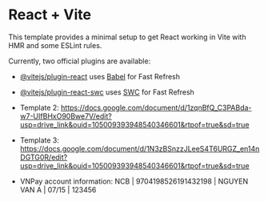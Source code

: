 # React + Vite

This template provides a minimal setup to get React working in Vite with HMR and some ESLint rules.

Currently, two official plugins are available:

- [@vitejs/plugin-react](https://github.com/vitejs/vite-plugin-react/blob/main/packages/plugin-react/README.md) uses [Babel](https://babeljs.io/) for Fast Refresh
- [@vitejs/plugin-react-swc](https://github.com/vitejs/vite-plugin-react-swc) uses [SWC](https://swc.rs/) for Fast Refresh

- Template 2:
  https://docs.google.com/document/d/1zqnBfQ_C3PABda-w7-UIfBHxO90Bwe7V/edit?usp=drive_link&ouid=105009393948540346601&rtpof=true&sd=true

- Template 3:
  https://docs.google.com/document/d/1N3zBSnzzJLeeS4T6URGZ_en14nDGTG0R/edit?usp=drive_link&ouid=105009393948540346601&rtpof=true&sd=true
- VNPay account information:
    NCB |
  9704198526191432198 |
  NGUYEN VAN A |
  07/15 |
  123456
